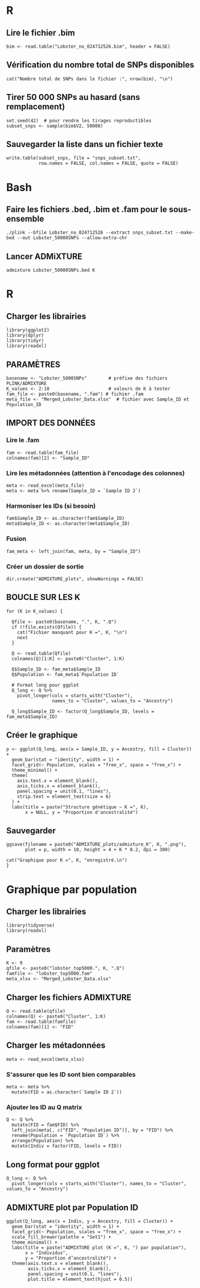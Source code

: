# R
## Lire le fichier .bim
```
bim <- read.table("Lobster_no_024712526.bim", header = FALSE)
```
## Vérification du nombre total de SNPs disponibles
```
cat("Nombre total de SNPs dans le fichier :", nrow(bim), "\n")
```
## Tirer 50 000 SNPs au hasard (sans remplacement)
```
set.seed(42)  # pour rendre les tirages reproductibles
subset_snps <- sample(bim$V2, 50000)
```
## Sauvegarder la liste dans un fichier texte
```
write.table(subset_snps, file = "snps_subset.txt", 
            row.names = FALSE, col.names = FALSE, quote = FALSE)
```
# Bash
## Faire les fichiers .bed, .bim et .fam pour le sous-ensemble
```
./plink --bfile Lobster_no_024712526 --extract snps_subset.txt --make-bed --out Lobster_50000SNPs --allow-extra-chr
```
## Lancer ADMiXTURE
```
admixture Lobster_50000SNPs.bed K
```
# R
## Charger les librairies
```
library(ggplot2)
library(dplyr)
library(tidyr)
library(readxl)
```
## PARAMÈTRES
```
basename <- "Lobster_5000SNPs"        # préfixe des fichiers PLINK/ADMIXTURE
K_values <- 2:10                      # valeurs de K à tester
fam_file <- paste0(basename, ".fam") # fichier .fam
meta_file <- "Merged_Lobster_Data.xlsx"  # fichier avec Sample_ID et Population_ID
```
## IMPORT DES DONNÉES
### Lire le .fam
```
fam <- read.table(fam_file)
colnames(fam)[2] <- "Sample_ID"
```
### Lire les métadonnées (attention à l'encodage des colonnes)
```
meta <- read_excel(meta_file)
meta <- meta %>% rename(Sample_ID = `Sample ID 2`)
```
### Harmoniser les IDs (si besoin)
```
fam$Sample_ID <- as.character(fam$Sample_ID)
meta$Sample_ID <- as.character(meta$Sample_ID)
```
### Fusion
```
fam_meta <- left_join(fam, meta, by = "Sample_ID")
```
### Créer un dossier de sortie
```
dir.create("ADMIXTURE_plots", showWarnings = FALSE)
```
## BOUCLE SUR LES K
```
for (K in K_values) {
  
  Qfile <- paste0(basename, ".", K, ".Q")
  if (!file.exists(Qfile)) {
    cat("Fichier manquant pour K =", K, "\n")
    next
  }
  
  Q <- read.table(Qfile)
  colnames(Q)[1:K] <- paste0("Cluster", 1:K)
  
  Q$Sample_ID <- fam_meta$Sample_ID
  Q$Population <- fam_meta$`Population ID`
  
  # Format long pour ggplot
  Q_long <- Q %>%
    pivot_longer(cols = starts_with("Cluster"), 
                 names_to = "Cluster", values_to = "Ancestry")
  
  Q_long$Sample_ID <- factor(Q_long$Sample_ID, levels = fam_meta$Sample_ID)
```  
  ## Créer le graphique
  ```
  p <- ggplot(Q_long, aes(x = Sample_ID, y = Ancestry, fill = Cluster)) +
    geom_bar(stat = "identity", width = 1) +
    facet_grid(~ Population, scales = "free_x", space = "free_x") +
    theme_minimal() +
    theme(
      axis.text.x = element_blank(),
      axis.ticks.x = element_blank(),
      panel.spacing = unit(0.1, "lines"),
      strip.text = element_text(size = 6)
    ) +
    labs(title = paste("Structure génétique – K =", K),
         x = NULL, y = "Proportion d'ancestralité")
  ```
  ## Sauvegarder
  ```
  ggsave(filename = paste0("ADMIXTURE_plots/admixture_K", K, ".png"),
         plot = p, width = 10, height = 4 + K * 0.2, dpi = 300)
  
  cat("Graphique pour K =", K, "enregistré.\n")
}
```
# Graphique par population
## Charger les librairies
```
library(tidyverse)
library(readxl)
```
## Paramètres 
```
K <- 9
qfile <- paste0("lobster_top5000.", K, ".Q")
famfile <- "lobster_top5000.fam"
meta_xlsx <- "Merged_Lobster_Data.xlsx"
```
## Charger les fichiers ADMIXTURE
```
Q <- read.table(qfile)
colnames(Q) <- paste0("Cluster", 1:K)
fam <- read.table(famfile)
colnames(fam)[1] <- "FID"
```
## Charger les métadonnées
```
meta <- read_excel(meta_xlsx)
```
### S'assurer que les ID sont bien comparables
```
meta <- meta %>%
  mutate(FID = as.character(`Sample ID 2`))
```
### Ajouter les ID au Q matrix
```
Q <- Q %>%
  mutate(FID = fam$FID) %>%
  left_join(meta[, c("FID", "Population ID")], by = "FID") %>%
  rename(Population = `Population ID`) %>%
  arrange(Population) %>%
  mutate(Indiv = factor(FID, levels = FID))
```
## Long format pour ggplot
```
Q_long <- Q %>%
  pivot_longer(cols = starts_with("Cluster"), names_to = "Cluster", values_to = "Ancestry")
```
## ADMIXTURE plot par Population ID 
```
ggplot(Q_long, aes(x = Indiv, y = Ancestry, fill = Cluster)) +
  geom_bar(stat = "identity", width = 1) +
  facet_grid(~ Population, scales = "free_x", space = "free_x") +
  scale_fill_brewer(palette = "Set1") +
  theme_minimal() +
  labs(title = paste("ADMIXTURE plot (K =", K, ") par population"),
       x = "Individus",
       y = "Proportion d’ancestralité") +
  theme(axis.text.x = element_blank(),
        axis.ticks.x = element_blank(),
        panel.spacing = unit(0.1, "lines"),
        plot.title = element_text(hjust = 0.5))
```
